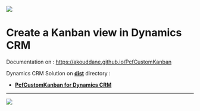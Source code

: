 ![](https://akouddane.github.io/PcfCustomKanban/images/logo_md.png)

# Create a Kanban view in Dynamics CRM 

Documentation on : https://akouddane.github.io/PcfCustomKanban

Dynamics CRM Solution on **[dist](https://github.com/Akouddane/PcfCustomKanban/tree/master/dist)** directory : 
* **[PcfCustomKanban for Dynamics CRM](https://github.com/Akouddane/PcfCustomKanban/raw/master/dist/PcfCustomKanban_1_0_0_1_managed.zip)**
---

![](https://akouddane.github.io/PcfCustomKanban/images/demo.gif)
